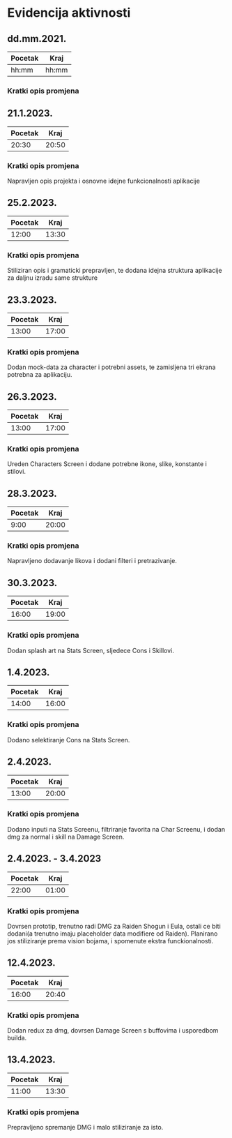 # Evidencija aktivnosti
## dd.mm.2021.
Pocetak | Kraj
------- | ----
hh:mm   | hh:mm
### Kratki opis promjena


## 21.1.2023.
Pocetak | Kraj
------- | ----
20:30   | 20:50
### Kratki opis promjena
Napravljen opis projekta i osnovne idejne funkcionalnosti aplikacije

## 25.2.2023.
Pocetak | Kraj
------- | ----
12:00   | 13:30
### Kratki opis promjena
Stiliziran opis i gramaticki prepravljen, te dodana idejna struktura aplikacije za daljnu izradu same strukture

## 23.3.2023.
Pocetak | Kraj
------- | ----
13:00   | 17:00
### Kratki opis promjena
Dodan mock-data za character i potrebni assets, te zamisljena tri ekrana potrebna za aplikaciju. 

## 26.3.2023.
Pocetak | Kraj
------- | ----
13:00   | 17:00
### Kratki opis promjena
Ureden Characters Screen i dodane potrebne ikone, slike, konstante i stilovi.

## 28.3.2023.
Pocetak | Kraj
------- | ----
9:00   | 20:00
### Kratki opis promjena
Napravljeno dodavanje likova i dodani filteri i pretrazivanje. 

## 30.3.2023.
Pocetak | Kraj
------- | ----
16:00   | 19:00
### Kratki opis promjena
Dodan splash art na Stats Screen, sljedece Cons i Skillovi.

## 1.4.2023.
Pocetak | Kraj
------- | ----
14:00   | 16:00
### Kratki opis promjena
Dodano selektiranje Cons na Stats Screen.

## 2.4.2023.
Pocetak | Kraj
------- | ----
13:00   | 20:00
### Kratki opis promjena
Dodano inputi na Stats Screenu, filtriranje favorita na Char Screenu, i dodan dmg za normal i skill na Damage Screen.

## 2.4.2023. - 3.4.2023
Pocetak | Kraj
------- | ----
22:00   | 01:00
### Kratki opis promjena
Dovrsen prototip, trenutno radi DMG za Raiden Shogun i Eula, ostali ce biti dodani(a trenutno imaju placeholder data modifiere od Raiden). Planirano jos stiliziranje prema vision bojama, i spomenute ekstra funckionalnosti.

## 12.4.2023.
Pocetak | Kraj
------- | ----
16:00   | 20:40
### Kratki opis promjena
Dodan redux za dmg, dovrsen Damage Screen s buffovima i usporedbom builda.

## 13.4.2023.
Pocetak | Kraj
------- | ----
11:00   | 13:30
### Kratki opis promjena
Prepravljeno spremanje DMG i malo stiliziranje za isto.